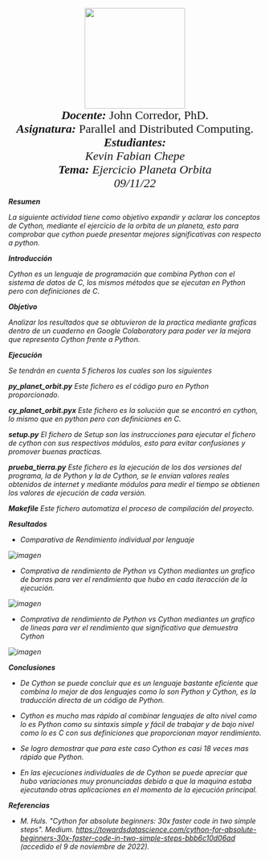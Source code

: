 <p align="center">
<FONT FACE="times new roman" SIZE=5>
<br>
<img src="https://res-5.cloudinary.com/crunchbase-production/image/upload/c_lpad,h_256,w_256,f_auto,q_auto:eco/v1455514364/pim02bzqvgz0hibsra41.png"
width="200" height="200">
</img>
<br>
<i><b>Docente:</b></i> John Corredor, PhD.
<br>
<i><b>Asignatura:</b></i> Parallel and Distributed Computing.
<br>
<i><b>Estudiantes:</b><br>Kevin Fabian Chepe<br>
<i><b>Tema:</b></i> Ejercicio Planeta Orbita
<br>
09/11/22
<br>
</FONT>
</p>

**Resumen**

La siguiente actividad tiene como objetivo expandir y aclarar los conceptos de Cython, mediante el ejercicio de la orbita de un planeta, esto para comprobar que cython puede presentar mejores significativas con respecto a python.

**Introducción**

Cython es un lenguaje de programación que combina Python con el sistema de datos de C, los mismos métodos que se ejecutan en Python pero con definiciones de C.

**Objetivo**

Analizar los resultados que se obtuvieron de la practica mediante graficas dentro de un cuaderno en Google Colaboratory para poder ver la mejora que representa Cython frente a Python.

**Ejecución**

Se tendrán en cuenta  5 ficheros los cuales son los siguientes

**py_planet_orbit.py**
Este fichero es el código puro en Python proporcionado.

**cy_planet_orbit.pyx**
Este fichero es la solución que se encontró en cython, lo mismo que en python pero con definiciones en C.

**setup.py**
El fichero de Setup son las instrucciones para ejecutar el fichero de cython con sus respectivos módulos, esto para evitar confusiones y promover buenas practicas.

**prueba_tierra.py**
Este fichero es la ejecución de los dos versiones del programa, la de Python y la de Cython, se le envían valores reales obtenidos de internet y mediante módulos para medir el tiempo se obtienen los valores de ejecución de cada versión.

**Makefile**
Este fichero automatiza el proceso de compilación del proyecto.

**Resultados**

* Comparativa de Rendimiento individual por lenguaje

![imagen](https://user-images.githubusercontent.com/79543099/200901496-964c0462-76e8-4e15-9e49-15cda5058135.png)

* Comprativa de rendimiento de Python vs Cython mediantes un grafico de barras para ver el rendimiento que hubo en cada iteracción de la ejecución.

![imagen](https://user-images.githubusercontent.com/79543099/200901678-7f4fc7d8-f9fa-4b3e-b7a6-e73592cafd8e.png)

* Comprativa de rendimiento de Python vs Cython mediantes un grafico de lineas para ver el rendimiento que significativo que demuestra Cython

![imagen](https://user-images.githubusercontent.com/79543099/200901782-fa6aef47-09ca-4dfa-bf79-718572e4ac4d.png)

**Conclusiones**

* De Cython se puede concluir que es un lenguaje bastante eficiente que combina lo mejor de dos lenguajes como lo son Python y Cython, es la traducción directa de un código de Python.

* Cython es mucho mas rápido al combinar lenguajes de alto nivel como lo es Python como su sintaxis simple y fácil de trabajar y de bajo nivel como lo es C con sus definiciones que proporcionan mayor rendimiento.

* Se logro demostrar que para este caso Cython es casi 18 veces mas rápido que Python.

* En las ejecuciones individuales de de Cython se puede apreciar que hubo variaciones muy pronunciadas debido a que la maquina estaba ejecutando otras aplicaciones en el momento de la ejecución principal.

**Referencias**

* M. Huls. "Cython for absolute beginners: 30x faster code in two simple steps". Medium. https://towardsdatascience.com/cython-for-absolute-beginners-30x-faster-code-in-two-simple-steps-bbb6c10d06ad (accedido el 9 de noviembre de 2022).
